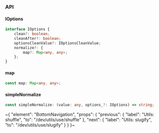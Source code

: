 

### API

#### IOptions

```ts
interface IOptions {
    clean?: boolean;
    cleanAfter?: boolean;
    optionsCleanValue?: IOptionsCleanValue;
    normalize?: {
        map?: Map<any, any>;
    };
}
```

#### map

```ts
const map: Map<any, any>;
```

#### simpleNormalize

```ts
const simpleNormalize: (value: any, options_?: IOptions) => string;
```


~{
  "element": "BottomNavigation",
  "props": {
    "previous": {
      "label": "Utils: shuffle",
      "to": "/dev/utils/use/shuffle"
    },
    "next": {
      "label": "Utils: slugify",
      "to": "/dev/utils/use/slugify"
    }
  }
}~